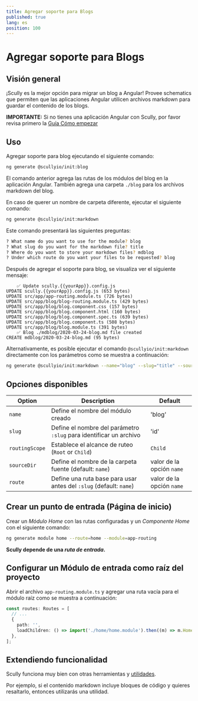 ```yaml
---
title: Agregar soporte para Blogs
published: true
lang: es
position: 100
---
```


# Agregar soporte para Blogs

## Visión general

¡Scully es la mejor opción para migrar un blog a Angular!
Provee schematics que permiten que las aplicaciones Angular utilicen archivos markdown para guardar el contenido de los blogs.

**IMPORTANTE:** Si no tienes una aplicación Angular con Scully, por favor revisa primero la [Guía Cómo empezar](/docs/learn/getting-started/requirements) 

## Uso

Agregar soporte para blog ejecutando el siguiente comando:

```bash
ng generate @scullyio/init:blog
```
El comando anterior agrega las rutas de los módulos del blog en la aplicación Angular.
También agrega una carpeta `./blog` para los archivos markdown del blog.

En caso de querer un nombre de carpeta diferente, ejecutar el siguiente comando:

```bash
ng generate @scullyio/init:markdown
```

Este comando presentará las siguientes preguntas:

```bash
? What name do you want to use for the module? blog
? What slug do you want for the markdown file? title
? Where do you want to store your markdown files? mdblog
? Under which route do you want your files to be requested? blog
```

Después de agregar el soporte para blog, se visualiza ver el siguiente mensaje:

```output
    ✅️ Update scully.{{yourApp}}.config.js
UPDATE scully.{{yourApp}}.config.js (653 bytes)
UPDATE src/app/app-routing.module.ts (726 bytes)
UPDATE src/app/blog/blog-routing.module.ts (429 bytes)
UPDATE src/app/blog/blog.component.css (157 bytes)
UPDATE src/app/blog/blog.component.html (160 bytes)
UPDATE src/app/blog/blog.component.spec.ts (639 bytes)
UPDATE src/app/blog/blog.component.ts (508 bytes)
UPDATE src/app/blog/blog.module.ts (391 bytes)
    ✅️ Blog ./mdblog/2020-03-24-blog.md file created
CREATE mdblog/2020-03-24-blog.md (95 bytes)
```

Alternativamente, es posible ejecutar el comando `@scullyio/init:markdown` directamente con los parámetros como se muestra a continuación:

```bash
ng generate @scullyio/init:markdown --name="blog" --slug="title" --source-dir="mdblog" --route="blog"
```

## Opciones disponibles

| Option         | Description                                                        | Default                   |
| -------------- | ------------------------------------------------------------------ | ------------------------  |
| `name`         | Define el nombre del módulo creado                                 | 'blog'                    |
| `slug`         | Define el nombre del parámetro `:slug` para identificar un archivo | 'id'                      |
| `routingScope` | Establece el alcance de ruteo (`Root` or `Child`)                  | `Child`                   |
| `sourceDir`    | Define el nombre de la carpeta fuente (default: `name`)            | valor de la opción `name` |
| `route`        | Define una ruta base para usar antes del `:slug` (default: `name`) | valor de la opción `name` |

## Crear un punto de entrada (Página de inicio)

Crear un _Módulo Home_ con las rutas configuradas y un _Componente Home_ con el siguiente comando:

```bash
ng generate module home --route=home --module=app-routing
```

**Scully depende de una _ruta de entrada_.**

## Configurar un Módulo de entrada como raíz del proyecto

Abrir el archivo `app-routing.module.ts` y agregar una ruta vacía para el módulo raíz como se muestra a continuación:

```typescript
const routes: Routes = [
  // ...
  {
    path: '',
    loadChildren: () => import('./home/home.module').then((m) => m.HomeModule),
  },
];
```

## Extendiendo funcionalidad

Scully funciona muy bien con otras herramientas y [utilidades](/docs/Reference/utilities/overview.md).

Por ejemplo, si el contenido markdown incluye bloques de código y quieres resaltarlo, entonces utilizarás una utilidad.